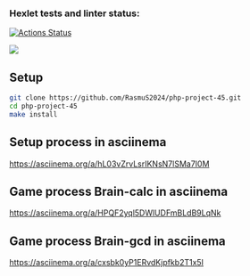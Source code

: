 ### Hexlet tests and linter status:
[![Actions Status](https://github.com/RasmuS2024/php-project-45/actions/workflows/hexlet-check.yml/badge.svg)](https://github.com/RasmuS2024/php-project-45/actions)

<a href="https://codeclimate.com/github/RasmuS2024/php-project-45/maintainability"><img src="https://api.codeclimate.com/v1/badges/d99a0a6a3c9a58a6fb8c/maintainability" /></a>

## Setup
```bash
git clone https://github.com/RasmuS2024/php-project-45.git
cd php-project-45
make install
```
## Setup process in asciinema
https://asciinema.org/a/hL03vZrvLsrIKNsN7lSMa7I0M

## Game process Brain-calc in asciinema
https://asciinema.org/a/HPQF2yql5DWlUDFmBLdB9LqNk

## Game process Brain-gcd in asciinema
https://asciinema.org/a/cxsbk0yP1ERvdKjpfkb2T1x5I
<script src="https://asciinema.org/a/cxsbk0yP1ERvdKjpfkb2T1x5I.js" id="asciicast-cxsbk0yP1ERvdKjpfkb2T1x5I" async="true"></script>

